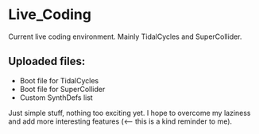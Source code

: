 # Live_Coding
Current live coding environment. Mainly TidalCycles and SuperCollider. 

## Uploaded files:
- Boot file for TidalCycles 
- Boot file for SuperCollider
- Custom SynthDefs list

Just simple stuff, nothing too exciting yet. I hope to overcome my laziness and add more interesting features (<-- this is a kind reminder to me).
